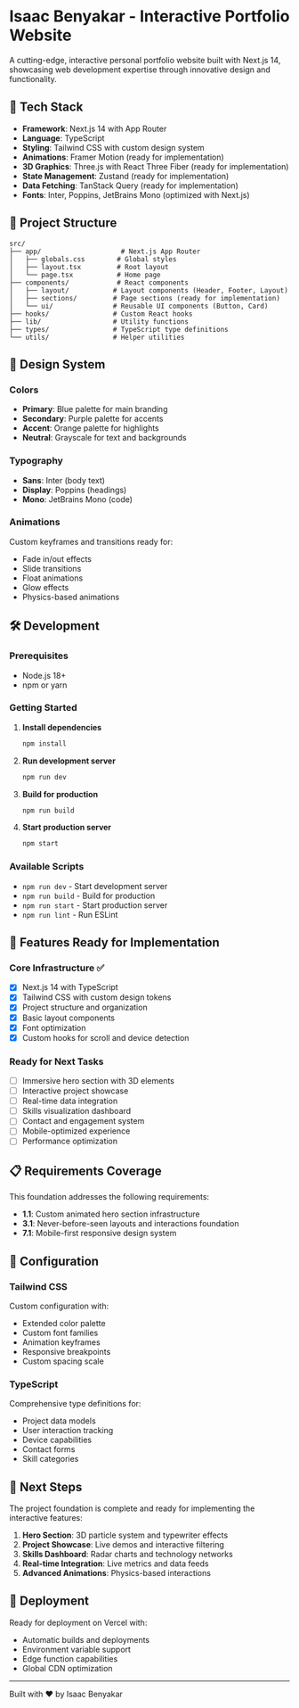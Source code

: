 # Isaac Benyakar - Interactive Portfolio Website

A cutting-edge, interactive personal portfolio website built with Next.js 14, showcasing web development expertise through innovative design and functionality.

## 🚀 Tech Stack

- **Framework**: Next.js 14 with App Router
- **Language**: TypeScript
- **Styling**: Tailwind CSS with custom design system
- **Animations**: Framer Motion (ready for implementation)
- **3D Graphics**: Three.js with React Three Fiber (ready for implementation)
- **State Management**: Zustand (ready for implementation)
- **Data Fetching**: TanStack Query (ready for implementation)
- **Fonts**: Inter, Poppins, JetBrains Mono (optimized with Next.js)

## 📁 Project Structure

```
src/
├── app/                    # Next.js App Router
│   ├── globals.css        # Global styles
│   ├── layout.tsx         # Root layout
│   └── page.tsx           # Home page
├── components/            # React components
│   ├── layout/           # Layout components (Header, Footer, Layout)
│   ├── sections/         # Page sections (ready for implementation)
│   └── ui/               # Reusable UI components (Button, Card)
├── hooks/                # Custom React hooks
├── lib/                  # Utility functions
├── types/                # TypeScript type definitions
└── utils/                # Helper utilities
```

## 🎨 Design System

### Colors
- **Primary**: Blue palette for main branding
- **Secondary**: Purple palette for accents
- **Accent**: Orange palette for highlights
- **Neutral**: Grayscale for text and backgrounds

### Typography
- **Sans**: Inter (body text)
- **Display**: Poppins (headings)
- **Mono**: JetBrains Mono (code)

### Animations
Custom keyframes and transitions ready for:
- Fade in/out effects
- Slide transitions
- Float animations
- Glow effects
- Physics-based animations

## 🛠️ Development

### Prerequisites
- Node.js 18+ 
- npm or yarn

### Getting Started

1. **Install dependencies**
   ```bash
   npm install
   ```

2. **Run development server**
   ```bash
   npm run dev
   ```

3. **Build for production**
   ```bash
   npm run build
   ```

4. **Start production server**
   ```bash
   npm start
   ```

### Available Scripts

- `npm run dev` - Start development server
- `npm run build` - Build for production
- `npm run start` - Start production server
- `npm run lint` - Run ESLint

## 🎯 Features Ready for Implementation

### Core Infrastructure ✅
- [x] Next.js 14 with TypeScript
- [x] Tailwind CSS with custom design tokens
- [x] Project structure and organization
- [x] Basic layout components
- [x] Font optimization
- [x] Custom hooks for scroll and device detection

### Ready for Next Tasks
- [ ] Immersive hero section with 3D elements
- [ ] Interactive project showcase
- [ ] Real-time data integration
- [ ] Skills visualization dashboard
- [ ] Contact and engagement system
- [ ] Mobile-optimized experience
- [ ] Performance optimization

## 📋 Requirements Coverage

This foundation addresses the following requirements:
- **1.1**: Custom animated hero section infrastructure
- **3.1**: Never-before-seen layouts and interactions foundation
- **7.1**: Mobile-first responsive design system

## 🔧 Configuration

### Tailwind CSS
Custom configuration with:
- Extended color palette
- Custom font families
- Animation keyframes
- Responsive breakpoints
- Custom spacing scale

### TypeScript
Comprehensive type definitions for:
- Project data models
- User interaction tracking
- Device capabilities
- Contact forms
- Skill categories

## 📝 Next Steps

The project foundation is complete and ready for implementing the interactive features:

1. **Hero Section**: 3D particle system and typewriter effects
2. **Project Showcase**: Live demos and interactive filtering
3. **Skills Dashboard**: Radar charts and technology networks
4. **Real-time Integration**: Live metrics and data feeds
5. **Advanced Animations**: Physics-based interactions

## 🚀 Deployment

Ready for deployment on Vercel with:
- Automatic builds and deployments
- Environment variable support
- Edge function capabilities
- Global CDN optimization

---

Built with ❤️ by Isaac Benyakar